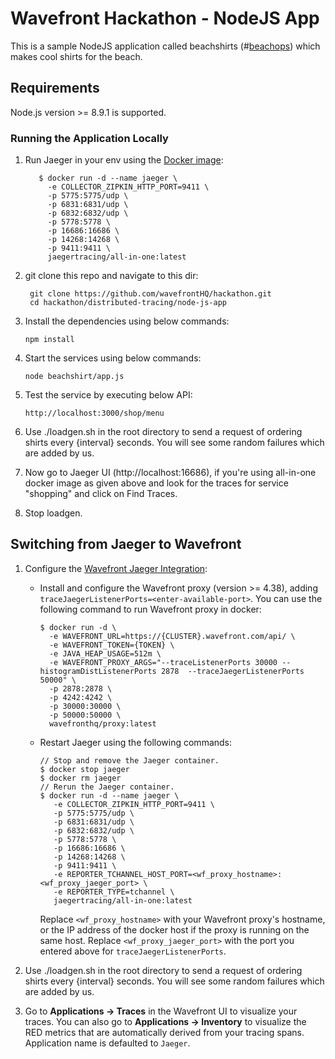 # Wavefront Hackathon - NodeJS App

This is a sample NodeJS application called beachshirts (#[beachops](https://medium.com/@matthewzeier/thoughts-from-an-operations-wrangler-how-we-use-alerts-to-monitor-wavefront-71329c5e57a8)) which makes cool shirts for the beach.

## Requirements
Node.js version >= 8.9.1 is supported.

### Running the Application Locally
1. Run Jaeger in your env using the [Docker image](https://www.jaegertracing.io/docs/getting-started):
    ```
       $ docker run -d --name jaeger \
         -e COLLECTOR_ZIPKIN_HTTP_PORT=9411 \
         -p 5775:5775/udp \
         -p 6831:6831/udp \
         -p 6832:6832/udp \
         -p 5778:5778 \
         -p 16686:16686 \
         -p 14268:14268 \
         -p 9411:9411 \
         jaegertracing/all-in-one:latest
    ```

2. git clone this repo and navigate to this dir:

    ```
     git clone https://github.com/wavefrontHQ/hackathon.git 
     cd hackathon/distributed-tracing/node-js-app
    ```

3. Install the dependencies using below commands:
    ```
    npm install
    ```

4. Start the services using below commands:
    ```
    node beachshirt/app.js
    ```

5. Test the service by executing below API:
    ```
    http://localhost:3000/shop/menu
    ```
6. Use ./loadgen.sh in the root directory to send a request of ordering shirts every {interval} seconds. You will see some random failures which are added by us.

7. Now go to Jaeger UI (http://localhost:16686), if you're using all-in-one docker image as given above and look for the traces for service "shopping" and click on Find Traces.

8. Stop loadgen.

## Switching from Jaeger to Wavefront
1. Configure the [Wavefront Jaeger Integration](https://docs.wavefront.com/jaeger.html#jaeger-integration-setup):
   * Install and configure the Wavefront proxy (version >= 4.38), adding `traceJaegerListenerPorts=<enter-available-port>`. You can use the following command to run Wavefront proxy in docker:
       ```
      $ docker run -d \
         -e WAVEFRONT_URL=https://{CLUSTER}.wavefront.com/api/ \
         -e WAVEFRONT_TOKEN={TOKEN} \
         -e JAVA_HEAP_USAGE=512m \
         -e WAVEFRONT_PROXY_ARGS="--traceListenerPorts 30000 --histogramDistListenerPorts 2878  --traceJaegerListenerPorts 50000" \
         -p 2878:2878 \
         -p 4242:4242 \
         -p 30000:30000 \
         -p 50000:50000 \
         wavefronthq/proxy:latest
       ```
   
   * Restart Jaeger using the following commands:
      ```
      // Stop and remove the Jaeger container.
      $ docker stop jaeger
      $ docker rm jaeger
      // Rerun the Jaeger container.
      $ docker run -d --name jaeger \
         -e COLLECTOR_ZIPKIN_HTTP_PORT=9411 \
         -p 5775:5775/udp \
         -p 6831:6831/udp \
         -p 6832:6832/udp \
         -p 5778:5778 \
         -p 16686:16686 \
         -p 14268:14268 \
         -p 9411:9411 \
         -e REPORTER_TCHANNEL_HOST_PORT=<wf_proxy_hostname>:<wf_proxy_jaeger_port> \
         -e REPORTER_TYPE=tchannel \
         jaegertracing/all-in-one:latest
      ```
      Replace `<wf_proxy_hostname>` with your Wavefront proxy's hostname, or the IP address of the docker host if the proxy is running on the same host. Replace `<wf_proxy_jaeger_port>` with the port you entered above for `traceJaegerListenerPorts`.

2. Use ./loadgen.sh in the root directory to send a request of ordering shirts every {interval} seconds. You will see some random failures which are added by us.

3. Go to **Applications -> Traces** in the Wavefront UI to visualize your traces. You can also go to **Applications -> Inventory** to visualize the RED metrics that are automatically derived from your tracing spans. Application name is defaulted to `Jaeger`.